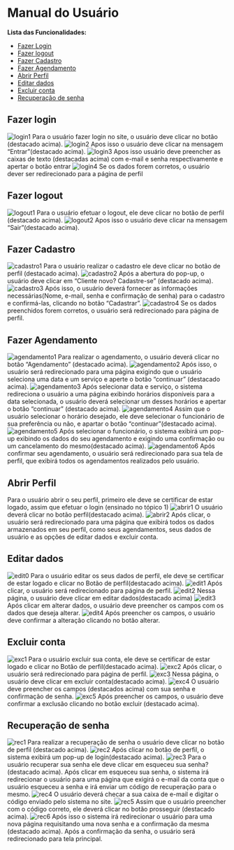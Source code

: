 # Manual do Usuário

**Lista das Funcionalidades:**

 - [Fazer Login](#Fazer-Login)
 - [Fazer logout](#Fazer-logout)
 - [Fazer Cadastro](#Fazer-Cadastro)
 - [Fazer Agendamento](#Fazer-Agendamento)
 - [Abrir Perfil](#Abrir-Perfil)
 - [Editar dados](#Editar-dados)
 - [Excluir conta](#Excluir-conta)
 - [Recuperação de senha](#Recuperação-de-senha)

## Fazer login
![login1](IMGS/perfil.png)
Para o usuário fazer login no site, o usuário deve clicar no botão (destacado acima). 
![login2](IMGS/entrar.jpg)
Apos isso o usuário deve clicar na mensagem “Entrar”(destacado acima).
![login3](IMGS/entrar_senha.jpg)
Apos isso usuário deve preencher as caixas de texto (destacadas acima) com e-mail e senha respectivamente e apertar o botão entrar 
![login4](IMGS/pagina_de_perfil.jpeg)
Se os dados forem corretos, o usuário dever ser redirecionado para a página de perfil 

## Fazer logout
![logout1](IMGS/perfil.png)
Para o usuário efetuar o logout, ele deve clicar no botão de perfil (destacado acima).
![logout2](IMGS/sair.jpg)
Apos isso o usuário deve clicar na mensagem “Sair”(destacado acima).

## Fazer Cadastro
![cadastro1](IMGS/perfil.png)
Para o usuário realizar o cadastro ele deve clicar no botão de perfil (destacado acima). 
![cadastro2](IMGS/cadastrar.jpg)
Após a abertura do pop-up, o usuário deve clicar em “Cliente novo? Cadastre-se” (destacado acima). 
![cadastro3](IMGS/cadastrar2.jpg)
Após isso, o usuário deverá fornecer as informações necessárias(Nome, e-mail, senha e confirmação de senha) para o cadastro e confirmá-las, clicando no botão “Cadastrar”.
![cadastro4](IMGS/pagina_de_perfil.jpeg)
Se os dados preenchidos forem corretos, o usuário será redirecionado para página de perfil.

## Fazer Agendamento
![agendamento1](IMGS/agendamento.jpg)
Para realizar o agendamento, o usuário deverá clicar no botão “Agendamento” (destacado acima).
![agendamento2](IMGS/agendamento2.jpg)
 Após isso, o usuário será redirecionado para uma página exigindo que o usuário seleciona uma data e um serviço e aperte o botão “continuar” (destacado acima). 
![agendamento3](IMGS/agendamento_3.jpg)
Após selecionar data e serviço, o sistema redireciona o usuário a uma página exibindo horários disponíveis para a data selecionada, o usuário deverá selecionar um desses horários e apertar o botão “continuar” (destacado acima).
![agendamento4](IMGS/agendamento_4.jpg)
Assim que o usuário selecionar o horário desejado, ele deve selecionar o funcionário de sua preferência ou não, e apartar o botão “continuar”(destacado acima). 
![agendamento5](IMGS/agendamento_5.jpg)
Após selecionar o funcionário, o sistema exibirá um pop-up exibindo os dados do seu agendamento e exigindo uma confirmação ou um cancelamento do mesmo(destacado acima).
![agendamento6](IMGS/pagina_de_perfil.jpeg)
Após confirmar seu agendamento, o usuário será redirecionado para sua tela de perfil, que exibirá todos os agendamentos realizados pelo usuário.

## Abrir Perfil

Para o usuário abrir o seu perfil, primeiro ele deve se certificar de estar logado, assim que efetuar o login (ensinado no tópico 1) 
![abrir1](IMGS/abrir_perfil.png)
O usuário deverá clicar no botão perfil(destacado acima).
![abrir2](IMGS/pagina_de_perfil.jpeg)
Após clicar, o usuário será redirecionado para uma página que exibirá todos os dados armazenados em seu perfil, como seus agendamentos, seus dados de usuário e as opções de editar dados e excluir conta.

## Editar dados 

![edit0](IMGS/perfil.png)
Para o usuário editar os seus dados de perfil, ele deve se certificar de estar logado e clicar no Botão de perfil(destacado acima). 
![edit1](IMGS/pagina_de_perfil.jpeg)
Após clicar, o usuário será redirecionado para página de perfil.
![edit2](IMGS/editar_dados_1.jpg)
Nessa página, o usuário deve clicar em editar dados(destacado acima)
![edit3](IMGS/editar_dados_2.jpg)
Após clicar em alterar dados, o usuário deve preencher os campos com os dados que deseja alterar. 
![edit4](IMGS/editar_dados_3.jpg)
Após preencher os campos, o usuário deve confirmar a alteração clicando no botão alterar.

## Excluir conta
![exc1](IMGS/perfil.png)
Para o usuário excluir sua conta, ele deve se certificar de estar logado e clicar no Botão de perfil(destacado acima).
![exc2](IMGS/pagina_de_perfil.jpeg)
Após clicar, o usuário será redirecionado para página de perfil. 
![exc3](IMGS/excluir_conta_1.jpg)
Nessa página, o usuário deve clicar em excluir conta(destacado acima).
![exc4](IMGS/excluir_conta_2.jpg)
O usuário deve preencher os campos (destacados acima) com sua senha e confirmação de senha. 
![exc5](IMGS/excluir_conta_3.jpg)
Após preencher os campos, o usuário deve confirmar a exclusão clicando no botão excluir (destacado acima).

## Recuperação de senha
![rec1](IMGS/perfil.png)
Para realizar a recuperação de senha o usuário deve clicar no botão de perfil (destacado acima). 
![rec2](IMGS/log.jpg)
Após clicar no botão de perfil, o sistema exibirá um pop-up de login(destacado acima). 
![rec3](IMGS/esqueceusenha.jpg)
Para o usuário recuperar sua senha ele deve clicar em esqueceu sua senha?(destacado acima). 
Após clicar em esqueceu sua senha, o sistema irá redirecionar o usuário para uma página que exigirá o e-mail da conta que o usuário esqueceu a senha e irá enviar um código de recuperação para o mesmo. 
![rec4](IMGS/recuperacao_1.jpg)
O usuário deverá checar a sua caixa de e-mail e digitar o código enviado pelo sistema no site.
![rec5](IMGS/recuperacao2.jpg)
Assim que o usuário preencher com o código correto, ele deverá clicar no botão prosseguir (destacado acima). 
![rec6](IMGS/recuperacao3.jpg)
Após isso o sistema irá redirecionar o usuário para uma nova página requisitando uma nova senha e a confirmação da mesma (destacado acima).
Após a confirmação da senha, o usuário será redirecionado para tela principal.
